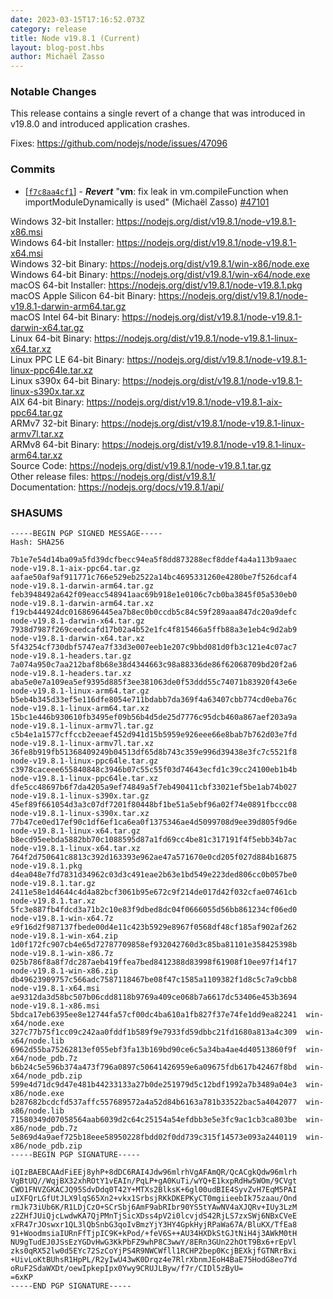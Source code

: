 ```yaml
---
date: 2023-03-15T17:16:52.073Z
category: release
title: Node v19.8.1 (Current)
layout: blog-post.hbs
author: Michaël Zasso
---
```


### Notable Changes

This release contains a single revert of a change that was introduced in v19.8.0
and introduced application crashes.

Fixes: <https://github.com/nodejs/node/issues/47096>

### Commits

* \[[`f7c8aa4cf1`](https://github.com/nodejs/node/commit/f7c8aa4cf1)] - _**Revert**_ "**vm**: fix leak in vm.compileFunction when importModuleDynamically is used" (Michaël Zasso) [#47101](https://github.com/nodejs/node/pull/47101)

Windows 32-bit Installer: https://nodejs.org/dist/v19.8.1/node-v19.8.1-x86.msi \
Windows 64-bit Installer: https://nodejs.org/dist/v19.8.1/node-v19.8.1-x64.msi \
Windows 32-bit Binary: https://nodejs.org/dist/v19.8.1/win-x86/node.exe \
Windows 64-bit Binary: https://nodejs.org/dist/v19.8.1/win-x64/node.exe \
macOS 64-bit Installer: https://nodejs.org/dist/v19.8.1/node-v19.8.1.pkg \
macOS Apple Silicon 64-bit Binary: https://nodejs.org/dist/v19.8.1/node-v19.8.1-darwin-arm64.tar.gz \
macOS Intel 64-bit Binary: https://nodejs.org/dist/v19.8.1/node-v19.8.1-darwin-x64.tar.gz \
Linux 64-bit Binary: https://nodejs.org/dist/v19.8.1/node-v19.8.1-linux-x64.tar.xz \
Linux PPC LE 64-bit Binary: https://nodejs.org/dist/v19.8.1/node-v19.8.1-linux-ppc64le.tar.xz \
Linux s390x 64-bit Binary: https://nodejs.org/dist/v19.8.1/node-v19.8.1-linux-s390x.tar.xz \
AIX 64-bit Binary: https://nodejs.org/dist/v19.8.1/node-v19.8.1-aix-ppc64.tar.gz \
ARMv7 32-bit Binary: https://nodejs.org/dist/v19.8.1/node-v19.8.1-linux-armv7l.tar.xz \
ARMv8 64-bit Binary: https://nodejs.org/dist/v19.8.1/node-v19.8.1-linux-arm64.tar.xz \
Source Code: https://nodejs.org/dist/v19.8.1/node-v19.8.1.tar.gz \
Other release files: https://nodejs.org/dist/v19.8.1/ \
Documentation: https://nodejs.org/docs/v19.8.1/api/

### SHASUMS

```
-----BEGIN PGP SIGNED MESSAGE-----
Hash: SHA256

7b1e7e54d14ba09a5fd39dcfbecc94ea5f8dd873288ecf8ddef4a4a113b9aaec  node-v19.8.1-aix-ppc64.tar.gz
aafae50af9af911771c766e529eb2522a14bc4695331260e4280be7f526dcaf4  node-v19.8.1-darwin-arm64.tar.gz
feb3948492a642f09eacc548941aac69b918e1e0106c7cb0ba3845f05a530eb0  node-v19.8.1-darwin-arm64.tar.xz
f19cb444924dc0168696445ea7b8ec0b0ccdb5c84c59f289aaa847dc20a9defc  node-v19.8.1-darwin-x64.tar.gz
7938d7987f269ceedcafd17b02a4b52e1fc4f815466a5ffb88a3e1eb4c9d2ab9  node-v19.8.1-darwin-x64.tar.xz
5f43254cf730dbf5747ea7f33d3e007eeb1e207c9bbd081d0fb3c121e4c07ac7  node-v19.8.1-headers.tar.gz
7a074a950c7aa212baf8b68e38d4344663c98a88336de86f62068709bd20f2a6  node-v19.8.1-headers.tar.xz
aba5e0e7a109ea5ef9395d885f3ee381063de0f53ddd55c74071b83920f43e6e  node-v19.8.1-linux-arm64.tar.gz
b5eb4b345d33ef5e116dfe8054e711bdabb7da369f4a63407cbb774cd0eba76c  node-v19.8.1-linux-arm64.tar.xz
15bc1e446b930610fb3495ef09b56b4d5de25d7776c95dcb460a867aef203a9a  node-v19.8.1-linux-armv7l.tar.gz
c5b4e1a1577cffccb2eeaef452d941d15b5959e926eee66e8bab7b762d03e7fd  node-v19.8.1-linux-armv7l.tar.xz
36fe8b919fb51368409249b04513df65d8b743c359e996d39438e3fc7c5521f8  node-v19.8.1-linux-ppc64le.tar.gz
c3978caceee655840848c3946b07c55c55f03d74643ecfd1c39cc24100eb1b4b  node-v19.8.1-linux-ppc64le.tar.xz
dfe5cc48697b6f7da4205a9ef74849a5f7eb490411cbf33021ef5be1ab74b027  node-v19.8.1-linux-s390x.tar.gz
45ef89f661054d3a3c07df7201f80448bf1be51a5ebf96a02f74e0891fbccc08  node-v19.8.1-linux-s390x.tar.xz
77b47ce0ed17ef90c1df6ef1ca6ea0f1375346ae4d5099708d9ee39d805f9d6e  node-v19.8.1-linux-x64.tar.gz
b8ecd95eebda5882bb70c1088595d87a1fd69cc4be81c317191f4f5ebb34b7ac  node-v19.8.1-linux-x64.tar.xz
764f2d750641c8813c392d163393e962ae47a571670e0cd205f027d884b16875  node-v19.8.1.pkg
d4ea048e7fd7831d34962c03d3c491eae2b63e1bd549e223ded806cc0b057be0  node-v19.8.1.tar.gz
2411e58e1d4644c4d4a82bcf3061b95e672c9f214de017d42f032cfae07461cb  node-v19.8.1.tar.xz
5fc3e887fb4fdcd3a71b2c10e83f9dbed8dc04f0666055d56bb861234cf06ed0  node-v19.8.1-win-x64.7z
e9f16d2f987137fbede00d4e11c423b5929e8967f0568df48cf185af902af262  node-v19.8.1-win-x64.zip
1d0f172fc907cb4e65d72787709858ef932042760d3c85ba81101e358425398b  node-v19.8.1-win-x86.7z
025b786f8a8f7dc287aeb419ffea7bed8412388d83998f61908f10ee97f14f17  node-v19.8.1-win-x86.zip
db49623909757c566adc7587118467be08f47c1585a1109382f1d8c5c7a9cbb8  node-v19.8.1-x64.msi
ae9312da3d58bc507b06cdd8118b9769a409ce068b7a6617dc53406e453b3694  node-v19.8.1-x86.msi
5bdca17eb6395ee8e12744fa57cf00dc4ba610a1fb827f37e74fe1dd9ea82241  win-x64/node.exe
327c77b75f1cc09c242aa0fddf1b589f9e7933fd59dbbc21fd1680a813a4c309  win-x64/node.lib
6962d55ba75262813ef055ebf3fa13b169bd90ce6c5a34ba4ae4d40513860f9f  win-x64/node_pdb.7z
b6b24c5e596b374a473f796a0897c50641426959e6a09675fdb617b42467f8bd  win-x64/node_pdb.zip
599e4d71dc9d47e481b44233133a27b0de251979d5c12bdf1992a7b3489a04e3  win-x86/node.exe
b287682bcdcfd537affc557689572a4a52d84b6163a781b33522bac5a4042077  win-x86/node.lib
71580349d07058564aab6039d2c64c25154a54efdbb3e5e3fc9ac1cb3ca803be  win-x86/node_pdb.7z
5e869d4a9aef725b18eee58950228fbdd02f0dd739c315f14573e093a2440119  win-x86/node_pdb.zip
-----BEGIN PGP SIGNATURE-----

iQIzBAEBCAAdFiEEj8yhP+8dDC6RAI4Jdw96mlrhVgAFAmQR/QcACgkQdw96mlrh
VgBtUQ//WqjBX32xhROtY1vEAIn/PqLP+gA0KuTi/wYQ+E1kxpRdHw5WOm/9CVgt
CWO1FNVZGKACJQ95SdvDdq0T42Y+MTXs2BlksK+6gl00udBIE4SyvZvH7EqM5PAI
uIXFQrLGfUtJLX9lqS65Xn2+vkx1SrbsjRKkDKEPKyCT0mgiieebIk75zaau/Ond
rmJk73iUb6K/R1LDjCzO+SCrSbj6AmF9abRIbr90YS5tYAwNV4aXJQRv+IUy3LzM
z2ZHfJUiQjcLwdwKA7QjPMnTjSicXDss4pV2i0lcvjdS42RjLS7zxSWj6NBxCVeE
xFR47rJOswxr1QL3lQbSnbG3qoIvBmzYjY3HY4GpkHyjRPaWa67A/BluKX/TfEa8
91+WoodmsiaIURnFfTjpIC9K+kPod/+feV6S++AU34HXDkStGJtNiH4j3AWkM0tH
NU9gTudEJ0JSsEzYGDvHwG3KkPbFZ9whP8C3wwY/8ERn3GUn22hOtT9Bx6+rEpVl
zks0qRX52lw0d5EYc72SzCoYjPS4R9NWCWfll1RCHP2bep0KcjBEXkjfGTNRrBxi
+UivLoKtBUhsR1HpPL/R2yIwU43wK0Drqz4e7RlrXbnmJEoH4BaE75HodG8eo7Yd
oRuF2SdaWXDt/oewIpkepIpx0Ywy9CRUJLByw/f7r/CIDl5zByU=
=6xKP
-----END PGP SIGNATURE-----

```
